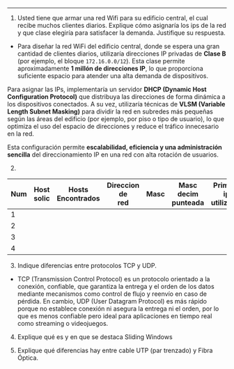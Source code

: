 -- - 
1. Usted tiene que armar una red Wifi para su edificio central, el cual recibe muchos clientes diarios. Explique cómo asignaría los ips de la red y que clase elegiría para satisfacer la demanda. Justifique su respuesta.

- Para diseñar la red WiFi del edificio central, donde se espera una gran cantidad de clientes diarios, utilizaría direcciones IP privadas de **Clase B** (por ejemplo, el bloque `172.16.0.0/12`). Esta clase permite aproximadamente **1 millón de direcciones IP**, lo que proporciona suficiente espacio para atender una alta demanda de dispositivos.

Para asignar las IPs, implementaría un servidor **DHCP (Dynamic Host Configuration Protocol)** que distribuya las direcciones de forma dinámica a los dispositivos conectados. A su vez, utilizaría técnicas de **VLSM (Variable Length Subnet Masking)** para dividir la red en subredes más pequeñas según las áreas del edificio (por ejemplo, por piso o tipo de usuario), lo que optimiza el uso del espacio de direcciones y reduce el tráfico innecesario en la red.

Esta configuración permite **escalabilidad, eficiencia y una administración sencilla** del direccionamiento IP en una red con alta rotación de usuarios.

2.

| Num | Host<br>solic | Hosts<br>Encontrados | Direccion<br>de<br>red | Masc | Masc<br>decim<br>punteada | Primera<br>ip<br>utilizable | Ultima<br>ip<br>utilizable | Direccion <br>de <br>Broadcast |
| --- | ------------- | -------------------- | ---------------------- | ---- | ------------------------- | --------------------------- | -------------------------- | ------------------------------ |
| 1   |               |                      |                        |      |                           |                             |                            |                                |
| 2   |               |                      |                        |      |                           |                             |                            |                                |
| 3   |               |                      |                        |      |                           |                             |                            |                                |
| 4   |               |                      |                        |      |                           |                             |                            |                                |
3. Indique diferencias entre protocolos TCP y UDP.
- TCP (Transmission Control Protocol) es un protocolo orientado a la conexión, confiable, que garantiza la entrega y el orden de los datos mediante mecanismos como control de flujo y reenvío en caso de pérdida. En cambio, UDP (User Datagram Protocol) es más rápido porque no establece conexión ni asegura la entrega ni el orden, por lo que es menos confiable pero ideal para aplicaciones en tiempo real como streaming o videojuegos.

4. Explique qué es y en que se destaca Sliding Windows

5. Explique qué diferencias hay entre cable UTP (par trenzado) y Fibra Óptica. 

